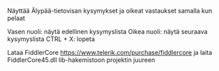 Näyttää Älypää-tietovisan kysymykset ja oikeat vastaukset samalla kun pelaat

Vasen nuoli: näytä edellinen kysymyslista
Oikea nuoli: näytä seuraava kysymyslista
CTRL + X:    lopeta

Lataa FiddlerCore https://www.telerik.com/purchase/fiddlercore ja laita FiddlerCore45.dll lib-hakemistoon projektin juureen